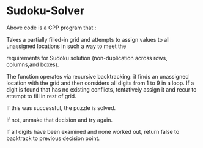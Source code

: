 # Sudoku-Solver

Above code is a CPP program that :

Takes a partially filled-in grid and attempts to assign values to all unassigned locations in such a way to meet the 

requirements for Sudoku solution (non-duplication across rows, columns,and boxes). 

The function operates via recursive backtracking: it finds an unassigned location with the grid and then considers all digits from 1 to 9 in a loop. If a digit is found that has no existing conflicts, tentatively assign it and recur to attempt to fill in rest of grid. 

If this was successful, the puzzle is solved. 

If not, unmake that decision and try again. 

If all digits have been examined and none worked out, return false to backtrack to previous decision point.
